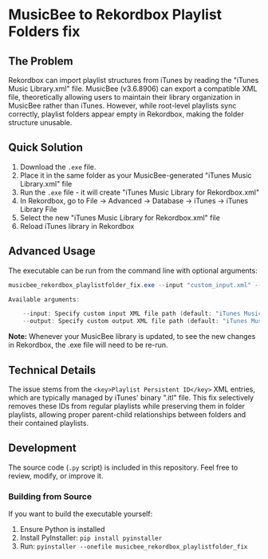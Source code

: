 # MusicBee to Rekordbox Playlist Folders fix
## The Problem
Rekordbox can import playlist structures from iTunes by reading the "iTunes Music Library.xml" file. MusicBee (v3.6.8906) can export a compatible XML file, theoretically allowing users to maintain their library organization in MusicBee rather than iTunes. However, while root-level playlists sync correctly, playlist folders appear empty in Rekordbox, making the folder structure unusable.

## Quick Solution
1. Download the `.exe` file.
2. Place it in the same folder as your MusicBee-generated "iTunes Music Library.xml" file
3. Run the `.exe` file - it will create "iTunes Music Library for Rekordbox.xml"
4. In Rekordbox, go to File -> Advanced -> Database -> iTunes -> iTunes Library File
5. Select the new "iTunes Music Library for Rekordbox.xml" file
6. Reload iTunes library in Rekordbox

## Advanced Usage
The executable can be run from the command line with optional arguments:

```powershell
musicbee_rekordbox_playlistfolder_fix.exe --input "custom_input.xml" --output "custom_output.xml"

Available arguments:

    --input: Specify custom input XML file path (default: "iTunes Music Library.xml")
    --output: Specify custom output XML file path (default: "iTunes Music Library for Rekordbox.xml")
```

**Note:** Whenever your MusicBee library is updated, to see the new changes in Rekordbox, the .exe file will need to be re-run.

## Technical Details
The issue stems from the `<key>Playlist Persistent ID</key>` XML entries, which are typically managed by iTunes' binary ".itl" file. This fix selectively removes these IDs from regular playlists while preserving them in folder playlists, allowing proper parent-child relationships between folders and their contained playlists.

## Development
The source code (`.py` script) is included in this repository. Feel free to review, modify, or improve it.

### Building from Source
If you want to build the executable yourself:
1. Ensure Python is installed
2. Install PyInstaller: `pip install pyinstaller`
3. Run: `pyinstaller --onefile musicbee_rekordbox_playlistfolder_fix`